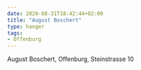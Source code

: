```yaml
---
date: 2020-08-31T18:42:44+02:00
title: "August Boschert"
type: hanger
tags:
- Offenburg
---
```

August Boschert, Offenburg, Steinstrasse 10

